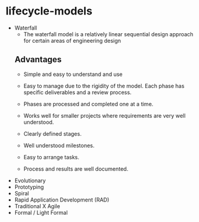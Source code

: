 # lifecycle-models
- Waterfall
    - The waterfall model is a relatively linear sequential design approach for certain areas of engineering design
    ## Advantages
    - Simple and easy to understand and use

    - Easy to manage due to the rigidity of the model. Each phase has specific deliverables and a review process.

    - Phases are processed and completed one at a time.

    - Works well for smaller projects where requirements are very well understood.

    - Clearly defined stages.

    - Well understood milestones.

    - Easy to arrange tasks.

    - Process and results are well documented.
- Evolutionary
- Prototyping
- Spiral
- Rapid Application Development (RAD)
- Traditional X Agile
- Formal / Light Formal
